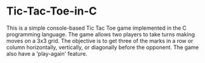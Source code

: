 # Tic-Tac-Toe-in-C
This is a simple console-based Tic Tac Toe game implemented in the C programming language. The game allows two players to take turns making moves on a 3x3 grid. The objective is to get three of the marks in a row or column horizontally, vertically, or diagonally before the opponent. The game also have a 'play-again' feature.
